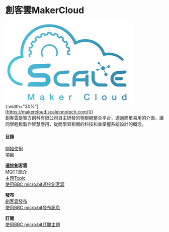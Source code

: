 # 創客雲MakerCloud
![logo.png](logo.png){:width="30%"}  
[https://makercloud.scaleinnotech.com/]()  
創客雲是智方創科有限公司自主研發的物聯網整合平台，透過簡單易用的介面，讓同學輕鬆製作智慧應用，從而學習相關的科技和並掌握系統設計的概念。

#### 目錄
[開始使用](ch0_registration/register.md)  
[項目](ch1_project/project.md)

**連接創客雲**  
[MQTT簡介](ch2_MQTT/mqtt.md)  
[主題Topic](ch3_Topic/topic.md)  
[使用BBC micro:bit連接創客雲](ch4_connect/microbit/connect_microbit.md)

**發布**  
[創客雲發布](ch5_publish/makercloud/makercloud.md)  
[使用BBC micro:bit發布訊息](ch5_publish/microbit/publish_microbit.md)

**訂閱**  
[使用BBC micro:bit訂閱主題](ch6_subscribe/microbit/subscribe_microbit.md)

